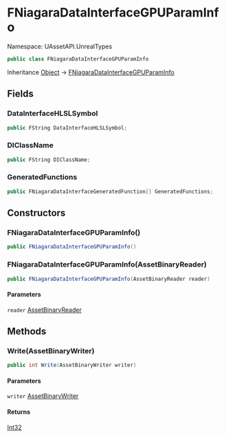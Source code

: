 # FNiagaraDataInterfaceGPUParamInfo

Namespace: UAssetAPI.UnrealTypes

```csharp
public class FNiagaraDataInterfaceGPUParamInfo
```

Inheritance [Object](https://docs.microsoft.com/en-us/dotnet/api/system.object) → [FNiagaraDataInterfaceGPUParamInfo](./uassetapi.unrealtypes.fniagaradatainterfacegpuparaminfo.md)

## Fields

### **DataInterfaceHLSLSymbol**

```csharp
public FString DataInterfaceHLSLSymbol;
```

### **DIClassName**

```csharp
public FString DIClassName;
```

### **GeneratedFunctions**

```csharp
public FNiagaraDataInterfaceGeneratedFunction[] GeneratedFunctions;
```

## Constructors

### **FNiagaraDataInterfaceGPUParamInfo()**

```csharp
public FNiagaraDataInterfaceGPUParamInfo()
```

### **FNiagaraDataInterfaceGPUParamInfo(AssetBinaryReader)**

```csharp
public FNiagaraDataInterfaceGPUParamInfo(AssetBinaryReader reader)
```

#### Parameters

`reader` [AssetBinaryReader](./uassetapi.assetbinaryreader.md)<br>

## Methods

### **Write(AssetBinaryWriter)**

```csharp
public int Write(AssetBinaryWriter writer)
```

#### Parameters

`writer` [AssetBinaryWriter](./uassetapi.assetbinarywriter.md)<br>

#### Returns

[Int32](https://docs.microsoft.com/en-us/dotnet/api/system.int32)<br>
